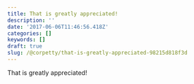```yaml
---
title: That is greatly appreciated!
description: ''
date: '2017-06-06T11:46:56.418Z'
categories: []
keywords: []
draft: true
slug: /@corpetty/that-is-greatly-appreciated-98215d818f3d
---
```


That is greatly appreciated!